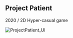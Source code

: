 Project Patient
---------------------
2020 / 2D Hyper-casual game

![ProjectPatient_UI](https://user-images.githubusercontent.com/22173853/85927860-7c28eb00-b8b1-11ea-91e6-01c93ac5f3cb.png)
